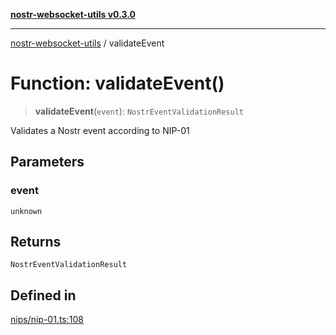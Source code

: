 [**nostr-websocket-utils v0.3.0**](../README.md)

***

[nostr-websocket-utils](../globals.md) / validateEvent

# Function: validateEvent()

> **validateEvent**(`event`): `NostrEventValidationResult`

Validates a Nostr event according to NIP-01

## Parameters

### event

`unknown`

## Returns

`NostrEventValidationResult`

## Defined in

[nips/nip-01.ts:108](https://github.com/HumanjavaEnterprises/nostr-websocket-utils/blob/main/src/nips/nip-01.ts#L108)
